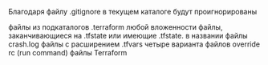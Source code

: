 Благодаря файлу .gitignore в текущем каталоге будут проигнорированы

файлы из подкаталогов .terraform любой вложенности
файлы, заканчивающиеся на .tfstate или имеющие .tfstate. в названии
файлы crash.log
файлы с расширением .tfvars
четыре варианта файлов override
rc (run command) файлы Terraform
